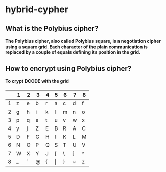 # hybrid-cypher
## What is the Polybius cipher?
 #### The Polybius cipher, also called Polybius square, is a negotiation cipher using a square grid. Each character of the plain communication is replaced by a couple of equals defining its position in the grid. 
## How to encrypt using Polybius cipher?
#### To crypt DCODE with the grid

|   | 1 | 2 | 3 | 4 | 5 | 6 | 7 | 8 |
| - | - | - | - | - | - | - | - | - |
| 1 | z | e | b | r | a | c | d | f |
| 2 | g | h | i | k | l | m | n | o |
| 3 | p | q | s | t | u | v | w | x |
| 4 | y | j | Z | E | B | R | A | C |
| 5 | D | F | G | H | I | K | L | M |
| 6 | N | O | P | Q | S | T | U | V |
| 7 | W | X | Y | J | [ | \ | ] | ^ |
| 8 | _ | ` | @ | { | \| | } | ~ | z |


